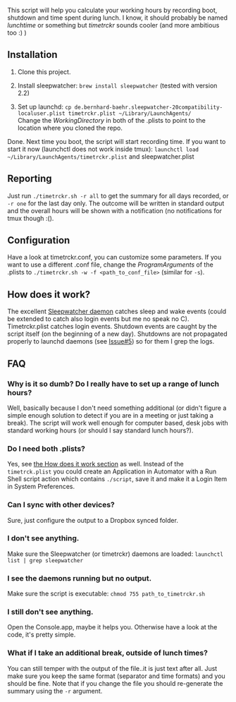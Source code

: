 This script will help you calculate your working hours by recording boot, shutdown and time spent during lunch. I know, it should probably be named _lunchtime_ or something but _timetrckr_ sounds cooler (and more ambitious too :) )


## Installation
1. Clone this project.

1. Install sleepwatcher: ```brew install sleepwatcher``` (tested with version 2.2)

1. Set up launchd: ```cp de.bernhard-baehr.sleepwatcher-20compatibility-localuser.plist timetrckr.plist ~/Library/LaunchAgents/```  
Change the _WorkingDirectory_ in both of the .plists to point to the location where you cloned the repo.

Done. Next time you boot, the script will start recording time. If you want to start it now (launchctl does not work inside tmux): ```launchctl load ~/Library/LaunchAgents/timetrckr.plist``` and sleepwatcher.plist


## Reporting
Just run ```./timetrckr.sh -r all``` to get the summary for all days recorded, or ```-r one``` for the last day only. The outcome will be written in standard output and the overall hours will be shown with a notification (no notifications for tmux though :().


## Configuration
Have a look at timetrckr.conf, you can customize some parameters. If you want to use a different .conf file, change the _ProgramArguments_ of the .plists to ```./timetrckr.sh -w -f <path_to_conf_file>``` (similar for ```-s```).


## How does it work? <a name="howDoesItWork"/>
The excellent [Sleepwatcher daemon]("http://www.bernhard-baehr.de/") catches sleep and wake events (could be extended to catch also login events but me no speak no C). Timetrckr.plist catches login events. Shutdown events are caught by the script itself (on the beginning of a new day). Shutdowns are not propagated properly to launchd daemons (see [Issue#5]("http://github.com/spygi/timetrckr/issues/5")) so for them I grep the logs.


## FAQ
### Why is it so dumb? Do I really have to set up a range of lunch hours?
Well, basically because I don't need something additional (or didn't figure a simple enough solution to detect if you are in a meeting or just taking a break). The script will work well enough for computer based, desk jobs with standard working hours (or should I say standard lunch hours?).

### Do I need both .plists?
Yes, see [the How does it work section](howDoesItWorksection) as well. Instead of the ```timetrck.plist``` you could create an Application in Automator with a Run Shell script action which contains ```./script```, save it and make it a Login Item in System Preferences.

### Can I sync with other devices?
Sure, just configure the output to a Dropbox synced folder.

### I don't see anything.
Make sure the Sleepwatcher (or timetrckr) daemons are loaded: ```launchctl list | grep sleepwatcher```

### I see the daemons running but no output.
Make sure the script is executable: ```chmod 755 path_to_timetrckr.sh```

### I still don't see anything.
Open the Console.app, maybe it helps you. Otherwise have a look at the code, it's pretty simple.

### What if I take an additional break, outside of lunch times?
You can still temper with the output of the file..it is just text after all. Just make sure you keep the same format (separator and time formats) and you should be fine. Note that if you change the file you should re-generate the summary using the ```-r``` argument.  
